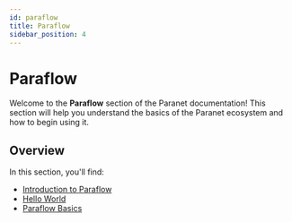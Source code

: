 ```yaml
---
id: paraflow
title: Paraflow
sidebar_position: 4
---
```


# Paraflow

Welcome to the **Paraflow** section of the Paranet documentation! This section will help you understand the basics of the Paranet ecosystem and how to begin using it.

## Overview

In this section, you'll find:

- [Introduction to Paraflow](./paraflow/paraflow_overview)
- [Hello World](./paraflow/hello_world)
- [Paraflow Basics](./paraflow/language_basics)